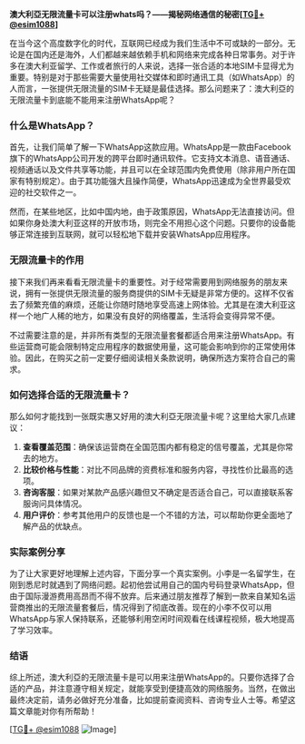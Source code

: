 **澳大利亞无限流量卡可以注册whats吗？——揭秘网络通信的秘密[[TG💪+ @esim1088](https://t.me/s/esim1088)]**

在当今这个高度数字化的时代，互联网已经成为我们生活中不可或缺的一部分。无论是在国内还是海外，人们都越来越依赖手机和网络来完成各种日常事务。对于许多在澳大利亚留学、工作或者旅行的人来说，选择一张合适的本地SIM卡显得尤为重要。特别是对于那些需要大量使用社交媒体和即时通讯工具（如WhatsApp）的人而言，一张提供无限流量的SIM卡无疑是最佳选择。那么问题来了：澳大利亞的无限流量卡到底能不能用来注册WhatsApp呢？

### 什么是WhatsApp？

首先，让我们简单了解一下WhatsApp这款应用。WhatsApp是一款由Facebook旗下的WhatsApp公司开发的跨平台即时通讯软件。它支持文本消息、语音通话、视频通话以及文件共享等功能，并且可以在全球范围内免费使用（除非用户所在国家有特别规定）。由于其功能强大且操作简便，WhatsApp迅速成为全世界最受欢迎的社交软件之一。

然而，在某些地区，比如中国内地，由于政策原因，WhatsApp无法直接访问。但如果你身处澳大利亚这样的开放市场，则完全不用担心这个问题。只要你的设备能够正常连接到互联网，就可以轻松地下载并安装WhatsApp应用程序。

### 无限流量卡的作用

接下来我们再来看看无限流量卡的重要性。对于经常需要用到网络服务的朋友来说，拥有一张提供无限流量的服务商提供的SIM卡无疑是非常方便的。这样不仅省去了频繁充值的麻烦，还能让你随时随地享受高速上网体验。尤其是在澳大利亚这样一个地广人稀的地方，如果没有良好的网络覆盖，生活将会变得异常不便。

不过需要注意的是，并非所有类型的无限流量套餐都适合用来注册WhatsApp。有些运营商可能会限制特定应用程序的数据使用量，这可能会影响到你的正常使用体验。因此，在购买之前一定要仔细阅读相关条款说明，确保所选方案符合自己的需求。

### 如何选择合适的无限流量卡？

那么如何才能找到一张既实惠又好用的澳大利亞无限流量卡呢？这里给大家几点建议：

1. **查看覆盖范围**：确保该运营商在全国范围内都有稳定的信号覆盖，尤其是你常去的地方。
2. **比较价格与性能**：对比不同品牌的资费标准和服务内容，寻找性价比最高的选项。
3. **咨询客服**：如果对某款产品感兴趣但又不确定是否适合自己，可以直接联系客服询问具体情况。
4. **用户评价**：参考其他用户的反馈也是一个不错的方法，可以帮助你更全面地了解产品的优缺点。

### 实际案例分享

为了让大家更好地理解上述内容，下面分享一个真实案例。小李是一名留学生，在刚到悉尼时就遇到了网络问题。起初他尝试用自己的国内号码登录WhatsApp，但由于国际漫游费用高昂而不得不放弃。后来通过朋友推荐了解到一款来自某知名运营商推出的无限流量套餐后，情况得到了彻底改善。现在的小李不仅可以用WhatsApp与家人保持联系，还能够利用空闲时间观看在线课程视频，极大地提高了学习效率。

### 结语

综上所述，澳大利亞的无限流量卡是可以用来注册WhatsApp的。只要你选择了合适的产品，并注意遵守相关规定，就能享受到便捷高效的网络服务。当然，在做出最终决定前，请务必做好充分准备，比如提前查阅资料、咨询专业人士等。希望这篇文章能对你有所帮助！

[[TG💪+ @esim1088](https://t.me/s/esim1088) ![Image](https://i.postimg.cc/4NQfJmqS/Snipaste-2025-05-13-00-14-12.png)]